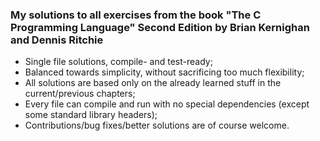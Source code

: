 ### My solutions to all exercises from the book "The C Programming Language" Second Edition by Brian Kernighan and Dennis Ritchie


- Single file solutions, compile- and test-ready;
- Balanced towards simplicity, without sacrificing too much flexibility;
- All solutions are based only on the already learned stuff in the current/previous chapters;
- Every file can compile and run with no special dependencies (except some standard library headers);
- Contributions/bug fixes/better solutions are of course welcome.
